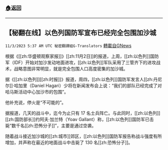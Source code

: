 ###  [:house:返回](README.md)
---


## 【秘翻在线】以色列国防军宣布已经完全包围加沙城
`11/3/2023 5:37 AM UTC 秘密翻譯組G-Translators` [轉載自GNews](https://gnews.org/articles/1916169)

根据《[[zh:华盛顿观察家报]]》[[zh:11月2日]]的报道，上周，[[zh:以色列]]国防军（IDF）开始对加沙发动地面进攻，[[zh:以色列]]军队采用了三管齐下的进攻战术，战略意图非常明显，就是完全包围人口高度密集的加沙城。

据《[[zh:以色列]][[zh:时报]]》报道，周四，[[zh:以色列]]国防军发言人[[zh:丹尼尔]]·哈加里（Daniel Hagari）少将在新闻发布会上说：“我们的部队已经完成了对哈马斯活动中心加沙市的包围”。

他补充说，停火是“不可能的”。

据报道，几天的战斗中，迄今为止只有 17 名士兵阵亡。与此同时，[[zh:以色列]][[zh:国防部长]]约阿夫·加兰特（Yoav Gallant）称，[[zh:以色列]]国防军已击毙“数千名[[zh:恐怖分子]]”，主要是通过空袭。

随着战斗接近加沙城的[[zh:城市]]郊区，[[zh:以色列]]国防军报告称战斗强度有所增加，并声称在最近的地面战斗中击毙了 130 名[[zh:恐怖分子]]。
